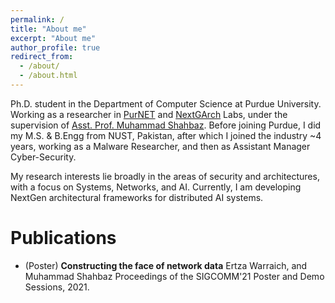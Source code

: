 ```yaml
---
permalink: /
title: "About me"
excerpt: "About me"
author_profile: true
redirect_from: 
  - /about/
  - /about.html
---
```


Ph.D. student in the Department of Computer Science at Purdue University. 
Working as a researcher in [PurNET](https://purnet-lab.gitlab.io) and [NextGArch](https://nextgarch.gitlab.io) Labs, under the supervision of [Asst. Prof. Muhammad Shahbaz](https://mshahbaz.gitlab.io). 
Before joining Purdue, I did my M.S. & B.Engg from NUST, Pakistan, after which I joined the industry ~4 years, working as a Malware Researcher, and then as Assistant Manager Cyber-Security. 

My research interests lie broadly in the areas of security and architectures, with a focus on Systems, Networks, and AI. Currently, I am developing NextGen architectural frameworks for distributed AI systems. 

Publications
======
- (Poster) **Constructing the face of network data** 
 Ertza Warraich, and Muhammad Shahbaz 
 Proceedings of the SIGCOMM'21 Poster and Demo Sessions, 2021.
